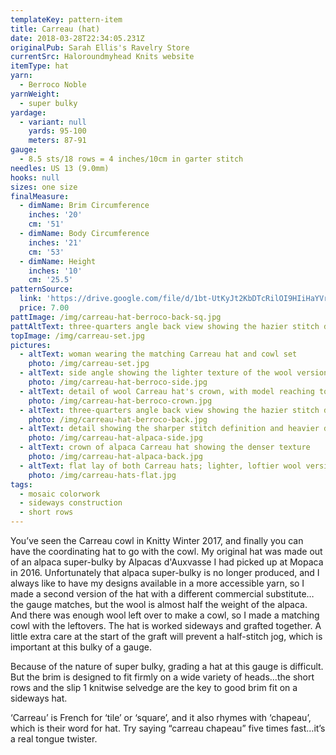 ```yaml
---
templateKey: pattern-item
title: Carreau (hat)
date: 2018-03-28T22:34:05.231Z
originalPub: Sarah Ellis's Ravelry Store
currentSrc: Haloroundmyhead Knits website
itemType: hat
yarn:
  - Berroco Noble
yarnWeight:
  - super bulky
yardage:
  - variant: null
    yards: 95-100
    meters: 87-91
gauge:
  - 8.5 sts/18 rows = 4 inches/10cm in garter stitch
needles: US 13 (9.0mm)
hooks: null
sizes: one size
finalMeasure:
  - dimName: Brim Circumference
    inches: '20'
    cm: '51'
  - dimName: Body Circumference
    inches: '21'
    cm: '53'
  - dimName: Height
    inches: '10'
    cm: '25.5'
patternSource:
  link: 'https://drive.google.com/file/d/1bt-UtKyJt2KbDTcRilOI9HIiHaYVrevj/view?usp=sharin'
  price: 7.00
pattImage: /img/carreau-hat-berroco-back-sq.jpg
pattAltText: three-quarters angle back view showing the hazier stitch definition of Carreau hat in wool
topImage: /img/carreau-set.jpg
pictures:
  - altText: woman wearing the matching Carreau hat and cowl set
    photo: /img/carreau-set.jpg
  - altText: side angle showing the lighter texture of the wool version of Carreau hat
    photo: /img/carreau-hat-berroco-side.jpg
  - altText: detail of wool Carreau hat's crown, with model reaching towards cat standing on fence
    photo: /img/carreau-hat-berroco-crown.jpg
  - altText: three-quarters angle back view showing the hazier stitch definition of Carreau hat in wool
    photo: /img/carreau-hat-berroco-back.jpg
  - altText: detail showing the sharper stitch definition and heavier drape of alpaca Carreau hat
    photo: /img/carreau-hat-alpaca-side.jpg
  - altText: crown of alpaca Carreau hat showing the denser texture
    photo: /img/carreau-hat-alpaca-back.jpg
  - altText: flat lay of both Carreau hats; lighter, loftier wool version on left; thicker alpaca version on right
    photo: /img/carreau-hats-flat.jpg
tags:
  - mosaic colorwork
  - sideways construction
  - short rows
---
```

You’ve seen the Carreau cowl in Knitty Winter 2017, and finally you can have the coordinating hat to go with the cowl. My original hat was made out of an alpaca super-bulky by Alpacas d'Auxvasse I had picked up at Mopaca in 2016. Unfortunately that alpaca super-bulky is no longer produced, and I always like to have my designs available in a more accessible yarn, so I made a second version of the hat with a different commercial substitute…the gauge matches, but the wool is almost half the weight of the alpaca. And there was enough wool left over to make a cowl, so I made a matching cowl with the leftovers. The hat is worked sideways and grafted together. A little extra care at the start of the graft will prevent a half-stitch jog, which is important at this bulky of a gauge.

Because of the nature of super bulky, grading a hat at this gauge is difficult. But the brim is designed to fit firmly on a wide variety of heads…the short rows and the slip 1 knitwise selvedge are the key to good brim fit on a sideways hat.

‘Carreau’ is French for ‘tile’ or ‘square’, and it also rhymes with ‘chapeau’, which is their word for hat. Try saying “carreau chapeau” five times fast…it’s a real tongue twister.
